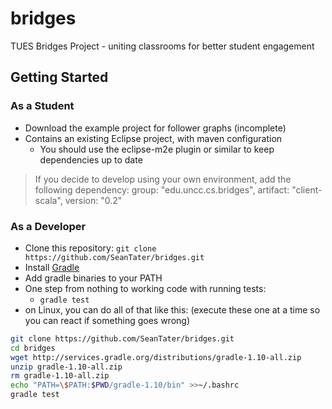bridges
=======

TUES Bridges Project - uniting classrooms for better student engagement

## Getting Started

### As a Student

- Download the example project for follower graphs (incomplete)
- Contains an existing Eclipse project, with maven configuration
  - You should use the eclipse-m2e plugin or similar to keep dependencies up to date

> If you decide to develop using your own environment, add the following dependency:
> group: "edu.uncc.cs.bridges", artifact: "client-scala", version: "0.2"

### As a Developer

- Clone this repository: `git clone https://github.com/SeanTater/bridges.git`
- Install [Gradle](http://gradle.org)
- Add gradle binaries to your PATH
- One step from nothing to working code with running tests:
  - `gradle test`
- on Linux, you can do all of that like this: (execute these one at a time so you can react if something goes wrong)
```sh
git clone https://github.com/SeanTater/bridges.git
cd bridges
wget http://services.gradle.org/distributions/gradle-1.10-all.zip
unzip gradle-1.10-all.zip
rm gradle-1.10-all.zip
echo "PATH=\$PATH:$PWD/gradle-1.10/bin" >>~/.bashrc
gradle test
```
